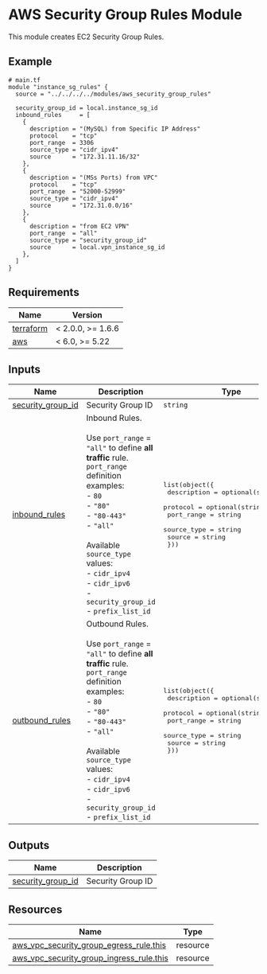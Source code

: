 # AWS Security Group Rules Module

This module creates EC2 Security Group Rules.

<!-- Next block is generated by terraform-docs following .terraform-docs.yml config -->
<!-- BEGIN_TF_DOCS -->
## Example

```hcl
# main.tf
module "instance_sg_rules" {
  source = "../../../../modules/aws_security_group_rules"

  security_group_id = local.instance_sg_id
  inbound_rules     = [
    {
      description = "(MySQL) from Specific IP Address"
      protocol    = "tcp"
      port_range  = 3306
      source_type = "cidr_ipv4"
      source      = "172.31.11.16/32"
    },
    {
      description = "(MSs Ports) from VPC"
      protocol    = "tcp"
      port_range  = "52000-52999"
      source_type = "cidr_ipv4"
      source      = "172.31.0.0/16"
    },
    {
      description = "from EC2 VPN"
      port_range  = "all"
      source_type = "security_group_id"
      source      = local.vpn_instance_sg_id
    },
  ]
}
```

## Requirements

| Name | Version |
|------|---------|
| <a name="requirement_terraform"></a> [terraform](#requirement\_terraform) | < 2.0.0, >= 1.6.6 |
| <a name="requirement_aws"></a> [aws](#requirement\_aws) | < 6.0, >= 5.22 |

## Inputs

| Name | Description | Type | Default | Required |
|------|-------------|------|---------|:--------:|
| <a name="input_security_group_id"></a> [security\_group\_id](#input\_security\_group\_id) | Security Group ID | `string` | n/a | yes |
| <a name="input_inbound_rules"></a> [inbound\_rules](#input\_inbound\_rules) | Inbound Rules.<br><br>Use `port_range` = `"all"` to define **all traffic** rule.<br>`port_range` definition examples:<br>  - `80`<br>  - `"80"`<br>  - `"80-443"`<br>  - `"all"`<br><br>Available `source_type` values:<br>    - `cidr_ipv4`<br>    - `cidr_ipv6`<br>    - `security_group_id`<br>    - `prefix_list_id` | <pre>list(object({<br>    description = optional(string, "")<br>    protocol    = optional(string, "tcp")<br>    port_range  = string<br>    source_type = string<br>    source      = string<br>  }))</pre> | `[]` | no |
| <a name="input_outbound_rules"></a> [outbound\_rules](#input\_outbound\_rules) | Outbound Rules.<br><br>Use `port_range` = `"all"` to define **all traffic** rule.<br>`port_range` definition examples:<br>  - `80`<br>  - `"80"`<br>  - `"80-443"`<br>  - `"all"`<br><br>Available `source_type` values:<br>    - `cidr_ipv4`<br>    - `cidr_ipv6`<br>    - `security_group_id`<br>    - `prefix_list_id` | <pre>list(object({<br>    description = optional(string, "")<br>    protocol    = optional(string, "tcp")<br>    port_range  = string<br>    source_type = string<br>    source      = string<br>  }))</pre> | `[]` | no |

## Outputs

| Name | Description |
|------|-------------|
| <a name="output_security_group_id"></a> [security\_group\_id](#output\_security\_group\_id) | Security Group ID |

## Resources

| Name | Type |
|------|------|
| [aws_vpc_security_group_egress_rule.this](https://registry.terraform.io/providers/hashicorp/aws/latest/docs/resources/vpc_security_group_egress_rule) | resource |
| [aws_vpc_security_group_ingress_rule.this](https://registry.terraform.io/providers/hashicorp/aws/latest/docs/resources/vpc_security_group_ingress_rule) | resource |
<!-- END_TF_DOCS -->